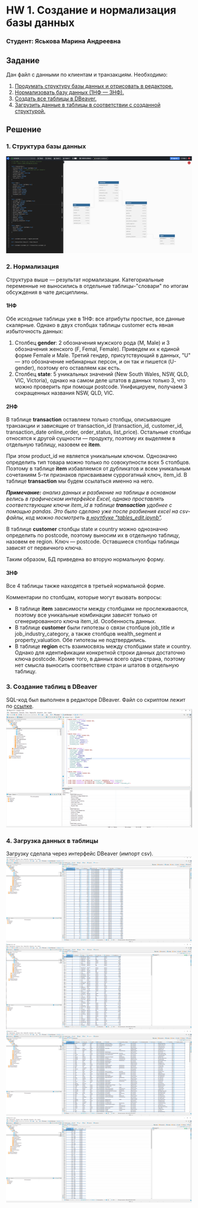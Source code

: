 # HW 1. Создание и нормализация базы данных
### Студент: Яськова Марина Андреевна
## Задание
Дан файл с данными по клиентам и транзакциям. Необходимо:
1. [Продумать структуру базы данных и отрисовать в редакторе.](#1-структура-базы-данных)
2. [Нормализовать базу данных (1НФ — 3НФ).](#2-нормализация)
3. [Создать все таблицы в DBeaver.](#3-создание-таблиц-в-dbeaver)
4. [Загрузить данные в таблицы в соответствии с созданной структурой.](#4-загрузка-данных-в-таблицы)
## Решение
### 1. Структура базы данных
![db_structure.png](screenshots/db_structure.png)

### 2. Нормализация
Структура выше — результат нормализации. Категориальные переменные не выносились в отдельные таблицы-"словари" по итогам обсуждения в чате дисциплины.
#### 1НФ
Обе исходные таблицы уже в 1НФ: все атрибуты простые, все данные скалярные. Однако в двух столбцах таблицы customer есть явная избыточность данных:
1. Столбец **gender**: 2 обозначения мужского рода (M, Male) и 3 обозначения женского (F, Femal, Female). Приведем их к единой форме Female и Male. Третий гендер, присутствующий в данных, "U" — это обозначение небинарных персон, и он так и пишется (U-gender), поэтому его оставляем как есть.
2. Столбец **state**: 5 уникальных значений (New South Wales, NSW, QLD, VIC, Victoria), однако на самом деле штатов в данных только 3, что можно проверить при помощи postcode. Унифицируем, получаем 3 сокращенных названия NSW, QLD, VIC.
#### 2НФ
В таблице **transaction** оставляем только столбцы, описывающие транзакции и зависящие от transaction_id (transaction_id, customer_id, transaction_date	online_order, order_status, list_price). Остальные столбцы относятся к другой сущности — продукту, поэтому их выделяем в отдельную таблицу, назовем ее **item**.

При этом product_id не является уникальным ключом. Однозначно определить тип товара можно только по совокупности всех 5 столбцов. Поэтому в таблице **item** избавляемся от дубликатов и всем уникальным сочетаниям 5-ти признаков присваиваем суррогатный ключ, item_id. В таблице **transaction** мы будем ссылаться именно на него.

***Примечание:** анализ данных и разбиение на таблицы в основном велись в графическом интерфейсе Excel, однако проставлять соответствующие ключи item_id в таблице **transaction** удобнее с помощью pandas. Это было сделано уже после разбиения excel на csv-файлы, код можно посмотреть [в ноутбуке "tables_edit.ipynb"](tables_edit.ipynb).*

В таблице **customer** столбцы state и country можно однозначно определить по postcode, поэтому выносим их в отдельную таблицу, назовем ее region. Ключ — postcode. Оставшиеся столбцы таблицы зависят от первичного ключа.

Таким образом, БД приведена во вторую нормальную форму.

#### 3НФ
Все 4 таблицы также находятся в третьей нормальной форме.

Комментарии по столбцам, которые могут вызвать вопросы:
* В таблице **item** зависимости между столбцами не прослеживаются, поэтому все уникальные комбинации зависят только от сгенерированного ключа item_id. Особенность данных.
* В таблице **customer** были гипотезы о связи столбцов job_title и job_industry_category, а также столбцов wealth_segment и property_valuation. Обе гипотезы не подтвердились.
* В таблице **region** есть взаимосвязь между столбцами state и country. Однако для идентификации конкретной строки данных достаточно ключа postcode. Кроме того, в данных всего одна страна, поэтому нет смысла выносить соответствие стран и штатов в отдельную таблицу.

### 3. Создание таблиц в DBeaver
SQL-код был выполнен в редакторе DBeaver. Файл со скриптом лежит по [ссылке](creating_tables_sql.sql).
![tables_created.png](screenshots/tables_created.png)

### 4. Загрузка данных в таблицы
Загрузку сделала через интерфейс DBeaver (импорт csv).
![transaction.png](screenshots/transaction.png)
![item.png](screenshots/item.png)
![customer.png](screenshots/customer.png)
![region.png](screenshots/region.png)
